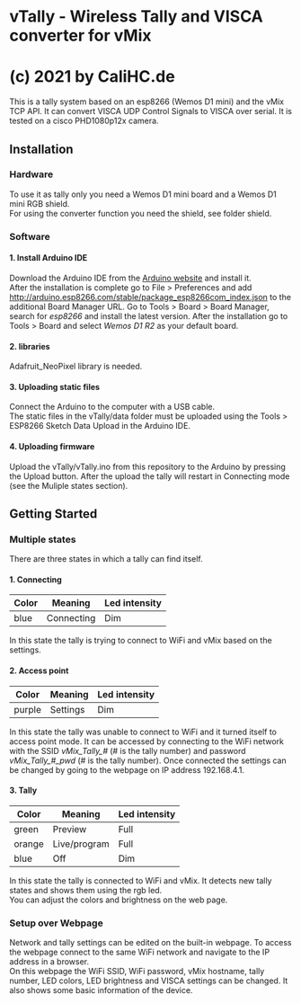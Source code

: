 # vTally - Wireless Tally and VISCA converter for vMix
# (c) 2021 by CaliHC.de

This is a tally system based on an esp8266 (Wemos D1 mini) and the vMix TCP API.
It can convert VISCA UDP Control Signals to VISCA over serial.
It is tested on a cisco PHD1080p12x camera.

## Installation

### Hardware

To use it as tally only you need a Wemos D1 mini board and a Wemos D1 mini RGB shield.  
For using the converter function you need the shield, see folder shield.

### Software

#### 1. Install Arduino IDE

Download the Arduino IDE from the [Arduino website](https://www.arduino.cc/en/main/software) and install it.  
After the installation is complete go to File > Preferences and add http://arduino.esp8266.com/stable/package_esp8266com_index.json to the additional Board Manager URL. Go to Tools > Board > Board Manager, search for *esp8266* and install the latest version. After the installation go to Tools > Board and select *Wemos D1 R2* as your default board.  

#### 2. libraries

Adafruit_NeoPixel library is needed.

#### 3. Uploading static files

Connect the Arduino to the computer with a USB cable.  
The static files in the vTally/data folder must be uploaded using the Tools > ESP8266 Sketch Data Upload in the Arduino IDE.  

#### 4. Uploading firmware

Upload the vTally/vTally.ino from this repository to the Arduino by pressing the Upload button. After the upload the tally will restart in Connecting mode (see the Muliple states section).  

## Getting Started

### Multiple states

There are three states in which a tally can find itself.  

#### 1. Connecting

| Color  | Meaning      | Led intensity | 
|--------|--------------|---------------|
| blue   | Connecting   | Dim           |

In this state the tally is trying to connect to WiFi and vMix based on the settings.  

#### 2. Access point

| Color  | Meaning      | Led intensity | 
|--------|--------------|---------------|
| purple | Settings     | Dim           |

In this state the tally was unable to connect to WiFi and it turned itself to access point mode. It can be accessed by connecting to the WiFi network with the SSID *vMix_Tally_#* (# is the tally number) and password *vMix_Tally_#_pwd* (# is the tally number). Once connected the settings can be changed by going to the webpage on IP address 192.168.4.1.  

#### 3. Tally

| Color  | Meaning      | Led intensity | 
|--------|--------------|---------------|
| green  | Preview      | Full          |
| orange | Live/program | Full          |
| blue   | Off          | Dim           |

In this state the tally is connected to WiFi and vMix. It detects new tally states and shows them using the rgb led.  
You can adjust the colors and brightness on the web page.

### Setup over Webpage

Network and tally settings can be edited on the built-in webpage. To access the webpage connect to the same WiFi network and navigate to the IP address in a browser.  
On this webpage the WiFi SSID, WiFi password, vMix hostname, tally number, LED colors, LED brightness and VISCA settings can be changed. It also shows some basic information of the device. 
